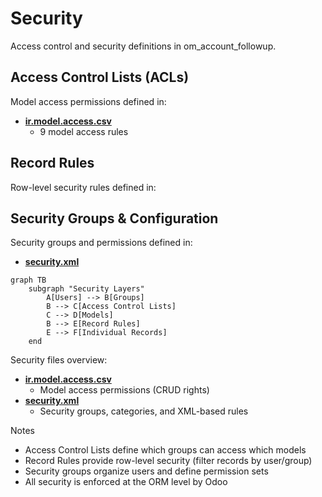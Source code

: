# Security

Access control and security definitions in om_account_followup.

## Access Control Lists (ACLs)

Model access permissions defined in:
- **[ir.model.access.csv](../om_account_followup/security/ir.model.access.csv)**
  - 9 model access rules

## Record Rules

Row-level security rules defined in:

## Security Groups & Configuration

Security groups and permissions defined in:
- **[security.xml](../om_account_followup/security/security.xml)**

```mermaid
graph TB
    subgraph "Security Layers"
        A[Users] --> B[Groups]
        B --> C[Access Control Lists]
        C --> D[Models]
        B --> E[Record Rules]
        E --> F[Individual Records]
    end
```

Security files overview:
- **[ir.model.access.csv](../om_account_followup/security/ir.model.access.csv)**
  - Model access permissions (CRUD rights)
- **[security.xml](../om_account_followup/security/security.xml)**
  - Security groups, categories, and XML-based rules

Notes
- Access Control Lists define which groups can access which models
- Record Rules provide row-level security (filter records by user/group)
- Security groups organize users and define permission sets
- All security is enforced at the ORM level by Odoo
